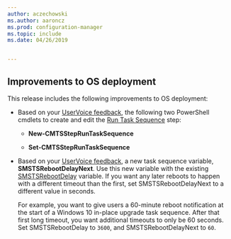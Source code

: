 ```yaml
---
author: aczechowski
ms.author: aaroncz
ms.prod: configuration-manager
ms.topic: include
ms.date: 04/26/2019


---
```


## <a name="bkmk_osd"></a> Improvements to OS deployment
<!--2839943,4447680-->

This release includes the following improvements to OS deployment:

- Based on your [UserVoice feedback](https://configurationmanager.uservoice.com/forums/300492-ideas/suggestions/36448339-powershell-cmdlet-for-modifying-nested-task-sequen), the following two PowerShell cmdlets to create and edit the [Run Task Sequence](../../../../../osd/understand/task-sequence-steps.md#child-task-sequence) step:  

    - **New-CMTSStepRunTaskSequence**

    - **Set-CMTSStepRunTaskSequence**

- Based on your [UserVoice feedback](https://configurationmanager.uservoice.com/forums/300492-ideas/suggestions/19876177-upgrade-operating-system-task-should-be-able-to-us), a new task sequence variable, **SMSTSRebootDelayNext**. Use this new variable with the existing [SMSTSRebootDelay](../../../../../osd/understand/task-sequence-variables.md#SMSTSRebootDelay) variable. If you want any later reboots to happen with a different timeout than the first, set SMSTSRebootDelayNext to a different value in seconds.

    For example, you want to give users a 60-minute reboot notification at the start of a Windows 10 in-place upgrade task sequence. After that first long timeout, you want additional timeouts to only be 60 seconds. Set SMSTSRebootDelay to `3600`, and SMSTSRebootDelayNext to `60`.  
